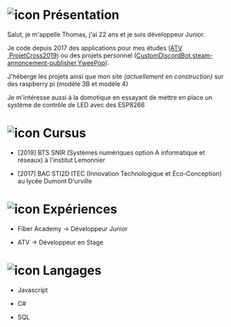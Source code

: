 # ![icon](https://img.icons8.com/wired/32/000000/test-account.png) Présentation

Salut, je m'appelle Thomas, j'ai 22 ans et je suis développeur Junior.

Je code depuis 2017 des applications pour mes études ([ATV](https://github.com/ThomasBacheley/ATV) ,[ProjetCross2019](https://github.com/ThomasBacheley/ProjetCross2019)) ou des projets personnel ([CustomDiscordBot](https://github.com/ThomasBacheley/CustomDiscordBot),[steam-annoncement-publisher](https://github.com/ThomasBacheley/steam-annoncement-publisher),[YweePop](https://github.com/ThomasBacheley/YweePop)).

  J'héberge les projets ainsi que mon site *(actuellement en construction)* sur des raspberry pi (modèle 3B et modèle 4)

Je m'intéresse aussi à la domotique en essayant de mettre en place un système de contrôle de LED avec des ESP8266
# ![icon](https://image.flaticon.com/icons/png/32/943/943409.png) Cursus

-  [2019] BTS SNIR (Systèmes numériques option A informatique et réseaux) à l'institut Lemonnier

-  [2017] BAC STI2D ITEC (Innovation Technologique et Éco-Conception) au lycée Dumont D'urville

# ![icon](https://image.flaticon.com/icons/png/32/4245/4245229.png) Expériences

- Fiber Academy → Développeur Junior

- ATV → Développeur en Stage

# ![icon](https://image.flaticon.com/icons/png/32/4396/4396623.png) Langages

- Javascript

- C#

- SQL
